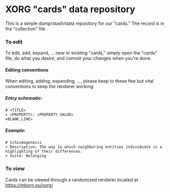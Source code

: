 # XORG "cards" data repository

This is a simple dump/stash/data repository for our "cards." 
The record is in the "collection" file.

### To edit
To edit, add, expand, ... new or existing "cards," simply open the "cards" file, do what you desire, and commit your changes when you're done.

#### Editing conventions
When editing, adding, expanding, ..., please keep to these few but vital conventions to keep the renderer working:

##### Entry schematic:
    # <TITLE>
    + <PROPERTY>: <PROPERTY_VALUE>
    <BLANK_LINE>

##### Example:
    # Schismogenesis
    + Description: The way in which neighboring entities individuate in a highlighting of their differences.
    + Suite: Belonging

### To view
Cards can be viewed through a randomized renderer located at https://mborn.eu/xorg/

